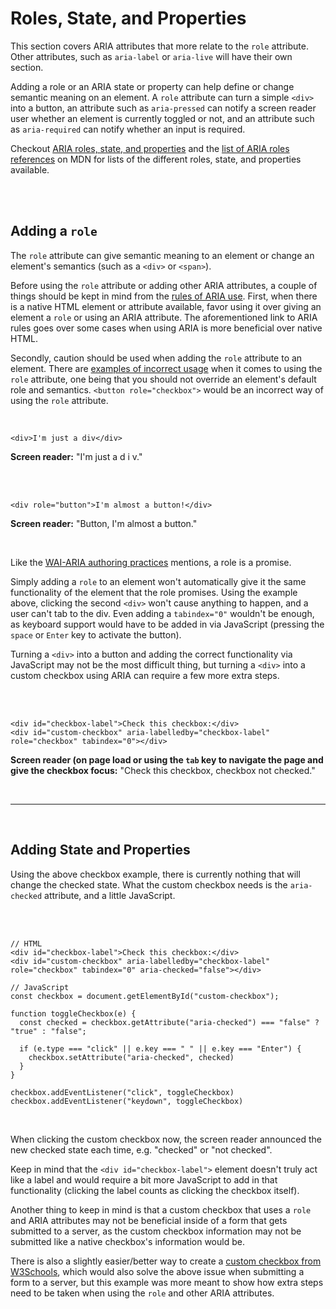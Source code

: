 # Roles, State, and Properties

This section covers ARIA attributes that more relate to the `role` attribute. Other attributes, such as `aria-label` or `aria-live` will have their own section.

Adding a role or an ARIA state or property can help define or change semantic meaning on an element. A `role` attribute can turn a simple `<div>` into a button, an attribute such as `aria-pressed` can notify a screen reader user whether an element is currently toggled or not, and an attribute such as `aria-required` can notify whether an input is required.

Checkout [ARIA roles, state, and properties](https://developer.mozilla.org/en-US/docs/Web/Accessibility/ARIA/ARIA_Techniques) and the [list of ARIA roles references](https://developer.mozilla.org/en-US/docs/Web/Accessibility/ARIA/Roles) on MDN for lists of the different roles, state, and properties available.

<br><br>

## Adding a `role`

The `role` attribute can give semantic meaning to an element or change an element's semantics (such as a `<div>` or `<span>`).

Before using the `role` attribute or adding other ARIA attributes, a couple of things should be kept in mind from the [rules of ARIA use](https://www.w3.org/TR/using-aria/#rule1). First, when there is a native HTML element or attribute available, favor using it over giving an element a `role` or using an ARIA attribute. The aforementioned link to ARIA rules goes over some cases when using ARIA is more beneficial over native HTML.

Secondly, caution should be used when adding the `role` attribute to an element. There are [examples of incorrect usage](https://www.w3.org/TR/html-aria/#examples-of-incorrect-usage) when it comes to using the `role` attribute, one being that you should not override an element's default role and semantics. `<button role="checkbox">` would be an incorrect way of using the `role` attribute.

<br>

    <div>I'm just a div</div>

**Screen reader:** "I'm just a d i v."

<br><br>

    <div role="button">I'm almost a button!</div>

**Screen reader:** "Button, I'm almost a button."

<br>

Like the [WAI-ARIA authoring practices](https://www.w3.org/TR/wai-aria-practices/#read_me_first) mentions, a role is a promise.

Simply adding a `role` to an element won't automatically give it the same functionality of the element that the role promises. Using the example above, clicking the second `<div>` won't cause anything to happen, and a user can't tab to the div. Even adding a `tabindex="0"` wouldn't be enough, as keyboard support would have to be added in via JavaScript (pressing the `space` or `Enter` key to activate the button).

Turning a `<div>` into a button and adding the correct functionality via JavaScript may not be the most difficult thing, but turning a `<div>` into a custom checkbox using ARIA can require a few more extra steps.

<br><br>

    <div id="checkbox-label">Check this checkbox:</div>
    <div id="custom-checkbox" aria-labelledby="checkbox-label" role="checkbox" tabindex="0"></div>

**Screen reader (on page load or using the `tab` key to navigate the page and give the checkbox focus:** "Check this checkbox, checkbox not checked."

<br>
<hr>
<br>

## Adding State and Properties

Using the above checkbox example, there is currently nothing that will change the checked state. What the custom checkbox needs is the `aria-checked` attribute, and a little JavaScript.

<br><br>

    // HTML
    <div id="checkbox-label">Check this checkbox:</div>
    <div id="custom-checkbox" aria-labelledby="checkbox-label" role="checkbox" tabindex="0" aria-checked="false"></div>

    // JavaScript
    const checkbox = document.getElementById("custom-checkbox");

    function toggleCheckbox(e) {
      const checked = checkbox.getAttribute("aria-checked") === "false" ? "true" : "false";

      if (e.type === "click" || e.key === " " || e.key === "Enter") {
        checkbox.setAttribute("aria-checked", checked)
      }
    }

    checkbox.addEventListener("click", toggleCheckbox)
    checkbox.addEventListener("keydown", toggleCheckbox)

<br>

When clicking the custom checkbox now, the screen reader announced the new checked state each time, e.g. "checked" or "not checked".

Keep in mind that the `<div id="checkbox-label">` element doesn't truly act like a label and would require a bit more JavaScript to add in that functionality (clicking the label counts as clicking the checkbox itself).

Another thing to keep in mind is that a custom checkbox that uses a `role` and ARIA attributes may not be beneficial inside of a form that gets submitted to a server, as the custom checkbox information may not be submitted like a native checkbox's information would be.

There is also a slightly easier/better way to create a [custom checkbox from W3Schools](https://www.w3schools.com/howto/howto_css_custom_checkbox.asp), which would also solve the above issue when submitting a form to a server, but this example was more meant to show how extra steps need to be taken when using the `role` and other ARIA attributes.
